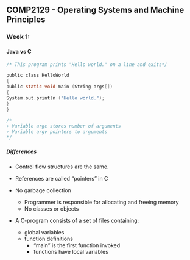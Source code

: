 COMP2129 - Operating Systems and Machine Principles
---------------------------------------------------

### Week 1:

#### Java vs C

```c
/* This program prints "Hello world." on a line and exits*/

public class HelloWorld
{
public static void main (String args[])
{
System.out.println ("Hello world.");
}
}

/*
› Variable argc stores number of arguments
› Variable argv pointers to arguments
*/
```

##### Differences

-	Control flow structures are the same.
-	References are called “pointers” in C
-	No garbage collection

	-	Programmer is responsible for allocating and freeing memory
	-	No classes or objects

-	A C-program consists of a set of files containing:

	-	global variables
	-	function definitions
		-	“main” is the first function invoked
		-	functions have local variables
